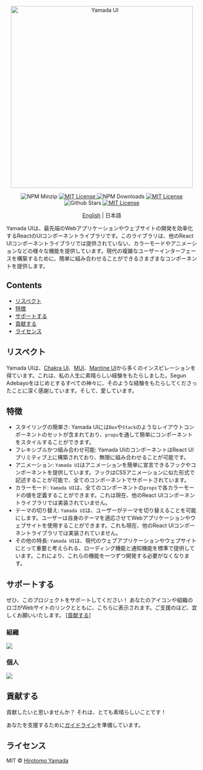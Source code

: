 <p align="center">
  <img src="https://raw.githubusercontent.com/yamada-ui/yamada-ui/main/logo/logo-colored@2x.png" alt="Yamada UI" width="480"/>
</p>

<p align="center">
  <img alt="NPM Minzip" src="https://img.shields.io/bundlephobia/minzip/@yamada-ui/react"/>
  <a href="https://www.npmjs.com/package/@yamada-ui/react">
    <img alt="MIT License" src="https://img.shields.io/npm/v/@yamada-ui/react"/>
  </a>
  <img alt="NPM Downloads" src="https://img.shields.io/npm/dm/@yamada-ui/react.svg?style=flat"/>
  <a href="https://github.com/yamada-ui/yamada-ui/blob/main/LICENSE">
    <img alt="MIT License" src="https://img.shields.io/github/license/yamada-ui/yamada-ui"/>
  </a>
  <img alt="Github Stars" src="https://img.shields.io/github/stars/yamada-ui/yamada-ui" />
  <a href="https://discord.gg/H7V5RfEDTR">
    <img alt="MIT License" src="https://img.shields.io/badge/Chat%20on-Discord-%235865f2"/>
  </a>
</p>

<p align='center'>
<a href='./README.md'>English</a> | 日本語
</p>

Yamada UIは、最先端のWebアプリケーションやウェブサイトの開発を効率化するReactのUIコンポーネントライブラリです。このライブラリは、他のReact UIコンポーネントライブラリでは提供されていない、カラーモードやアニメーションなどの様々な機能を提供しています。現代の複雑なユーザーインターフェースを構築するために、簡単に組み合わせることができるさまざまなコンポーネントを提供します。

## Contents

- [リスペクト](#リスペクト)
- [特徴](#特徴)
- [サポートする](#サポートする)
- [貢献する](#貢献する)
- [ライセンス](#ライセンス)

## リスペクト

Yamada UIは、[Chakra UI](https://github.com/chakra-ui/chakra-ui)、[MUI](https://github.com/mui/material-ui)、[Mantine UI](https://github.com/mantinedev/mantine)から多くのインスピレーションを得ています。これは、私の人生に素晴らしい経験をもたらしました。Segun Adebayoをはじめとするすべての神々に、そのような経験をもたらしてくださったことに深く感謝しています。そして、愛しています。

## 特徴

- スタイリングの簡単さ: Yamada UIには`Box`や`Stack`のようなレイアウトコンポーネントのセットが含まれており、`props`を通して簡単にコンポーネントをスタイルすることができます。
- フレキシブルかつ組み合わせ可能: Yamada UIのコンポーネントはReact UIプリミティブ上に構築されており、無限に組み合わせることが可能です。
- アニメーション: `Yamada UI`はアニメーションを簡単に宣言できるフックやコンポーネントを提供しています。フックはCSSアニメーションに似た形式で記述することが可能で、全てのコンポーネントでサポートされています。
- カラーモード: `Yamada UI`は、全てのコンポーネントの`props`で各カラーモードの値を定義することができます。これは現在、他のReact UIコンポーネントライブラリでは実装されていません。
- テーマの切り替え: `Yamada UI`は、ユーザーがテーマを切り替えることを可能にします。ユーザーは自身のテーマを適応させてWebアプリケーションやウェブサイトを使用することができます。これも現在、他のReact UIコンポーネントライブラリでは実装されていません。
- その他の特長: `Yamada UI`は、現代のウェブアプリケーションやウェブサイトにとって重要と考えられる、ローディング機能と通知機能を標準で提供しています。これにより、これらの機能を一つずつ開発する必要がなくなります。

## サポートする

ぜひ、このプロジェクトをサポートしてください！ あなたのアイコンや組織のロゴがWebサイトのリンクとともに、こちらに表示されます。ご支援のほど、宜しくお願いいたします。 [[貢献する](https://opencollective.com/yamada-ui/contribute)]

### 組織

<a href="https://opencollective.com/yamada-ui"><img src="https://opencollective.com/yamada-ui/organizations.svg?avatarHeight=40&button=false" /></a>

### 個人

<a href="https://opencollective.com/yamada-ui"><img src="https://opencollective.com/yamada-ui/individuals.svg?avatarHeight=40" /></a>

## 貢献する

貢献したいと思いませんか？ それは、とても素晴らしいことです！

あなたを支援するために[ガイドライン](./CONTRIBUTING.ja.md)を準備しています。

## ライセンス

MIT © [Hirotomo Yamada](https://github.com/hirotomoyamada)
